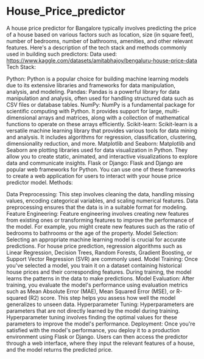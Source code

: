 # House_Price_predictor
A house price predictor for Bangalore typically involves predicting the price of a house based on various factors such as location, size (in square feet), number of bedrooms, number of bathrooms, amenities, and other relevant features. 
Here's a description of the tech stack and methods commonly used in building such predictors:
Data used: https://www.kaggle.com/datasets/amitabhajoy/bengaluru-house-price-data
Tech Stack:

Python: Python is a popular choice for building machine learning models due to its extensive libraries and frameworks for data manipulation, analysis, and modeling.
Pandas: Pandas is a powerful library for data manipulation and analysis, often used for handling structured data such as CSV files or database tables.
NumPy: NumPy is a fundamental package for scientific computing with Python. It provides support for large, multi-dimensional arrays and matrices, along with a collection of mathematical functions to operate on these arrays efficiently.
Scikit-learn: Scikit-learn is a versatile machine learning library that provides various tools for data mining and analysis. It includes algorithms for regression, classification, clustering, dimensionality reduction, and more.
Matplotlib and Seaborn: Matplotlib and Seaborn are plotting libraries used for data visualization in Python. They allow you to create static, animated, and interactive visualizations to explore data and communicate insights.
Flask or Django: Flask and Django are popular web frameworks for Python. You can use one of these frameworks to create a web application for users to interact with your house price predictor model.
Methods:

Data Preprocessing: This step involves cleaning the data, handling missing values, encoding categorical variables, and scaling numerical features. Data preprocessing ensures that the data is in a suitable format for modeling.
Feature Engineering: Feature engineering involves creating new features from existing ones or transforming features to improve the performance of the model. For example, you might create new features such as the ratio of bedrooms to bathrooms or the age of the property.
Model Selection: Selecting an appropriate machine learning model is crucial for accurate predictions. For house price prediction, regression algorithms such as Linear Regression, Decision Trees, Random Forests, Gradient Boosting, or Support Vector Regression (SVR) are commonly used.
Model Training: Once you've selected a model, you train it on a dataset containing historical house prices and their corresponding features. During training, the model learns the patterns in the data to make predictions.
Model Evaluation: After training, you evaluate the model's performance using evaluation metrics such as Mean Absolute Error (MAE), Mean Squared Error (MSE), or R-squared (R2) score. This step helps you assess how well the model generalizes to unseen data.
Hyperparameter Tuning: Hyperparameters are parameters that are not directly learned by the model during training. Hyperparameter tuning involves finding the optimal values for these parameters to improve the model's performance.
Deployment: Once you're satisfied with the model's performance, you deploy it to a production environment using Flask or Django. Users can then access the predictor through a web interface, where they input the relevant features of a house, and the model returns the predicted price.

